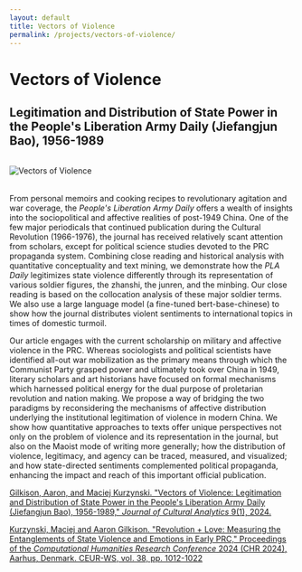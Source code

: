 ```yaml
---
layout: default
title: Vectors of Violence
permalink: /projects/vectors-of-violence/
---
```


# Vectors of Violence

## Legitimation and Distribution of State Power in the People's Liberation Army Daily (Jiefangjun Bao), 1956-1989

<img src="/qhchina/projects/vectors-of-violence/main.png" alt="Vectors of Violence" style="max-width: 100%; height: auto; margin: 2rem auto; display: block;">

From personal memoirs and cooking recipes to revolutionary agitation and war coverage, the *People's Liberation Army Daily* offers a wealth of insights into the sociopolitical and affective realities of post-1949 China. One of the few major periodicals that continued publication during the Cultural Revolution (1966-1976), the journal has received relatively scant attention from scholars, except for political science studies devoted to the PRC propaganda system. Combining close reading and historical analysis with quantitative conceptuality and text mining, we demonstrate how the *PLA Daily* legitimizes state violence differently through its representation of various soldier figures, the zhanshi, the junren, and the minbing. Our close reading is based on the collocation analysis of these major soldier terms. We also use a large language model (a fine-tuned bert-base-chinese) to show how the journal distributes violent sentiments to international topics in times of domestic turmoil.

Our article engages with the current scholarship on military and affective violence in the PRC. Whereas sociologists and political scientists have identified all-out war mobilization as the primary means through which the Communist Party grasped power and ultimately took over China in 1949, literary scholars and art historians have focused on formal mechanisms which harnessed political energy for the dual purpose of proletarian revolution and nation making. We propose a way of bridging the two paradigms by reconsidering the mechanisms of affective distribution underlying the institutional legitimation of violence in modern China. We show how quantitative approaches to texts offer unique perspectives not only on the problem of violence and its representation in the journal, but also on the Maoist mode of writing more generally; how the distribution of violence, legitimacy, and agency can be traced, measured, and visualized; and how state-directed sentiments complemented political propaganda, enhancing the impact and reach of this important official publication.

[Gilkison, Aaron, and Maciej Kurzynski. "Vectors of Violence: Legitimation and Distribution of State Power in the People's Liberation Army Daily (Jiefangjun Bao), 1956-1989," *Journal of Cultural Analytics* 9(1), 2024.](https://culturalanalytics.org/article/115481-vectors-of-violence-legitimation-and-distribution-of-state-power-in-the-_people-s-liberation-army-daily_-_jiefangjun-bao_-1956-1989)

[Kurzynski, Maciej and Aaron Gilkison. "Revolution + Love: Measuring the Entanglements of State Violence and Emotions in Early PRC," Proceedings of the *Computational Humanities Research Conference* 2024 (CHR 2024), Aarhus, Denmark. CEUR-WS, vol. 38, pp. 1012-1022](https://ceur-ws.org/Vol-3834/paper94.pdf)